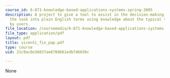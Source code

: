 ```yaml
---
course_id: 6-871-knowledge-based-applications-systems-spring-2005
description: A project to give a tool to assist in the decision-making process, simplifying
  the task into plain English terms using knowledge about the typical tasks performed
  by users.
file_location: /coursemedia/6-871-knowledge-based-applications-systems-spring-2005/21c9ac0e36037ae670d661edb7d6030c_vicenti_fin_pap.pdf
file_type: application/pdf
layout: pdf
title: vicenti_fin_pap.pdf
type: course
uid: 21c9ac0e36037ae670d661edb7d6030c

---
```

None